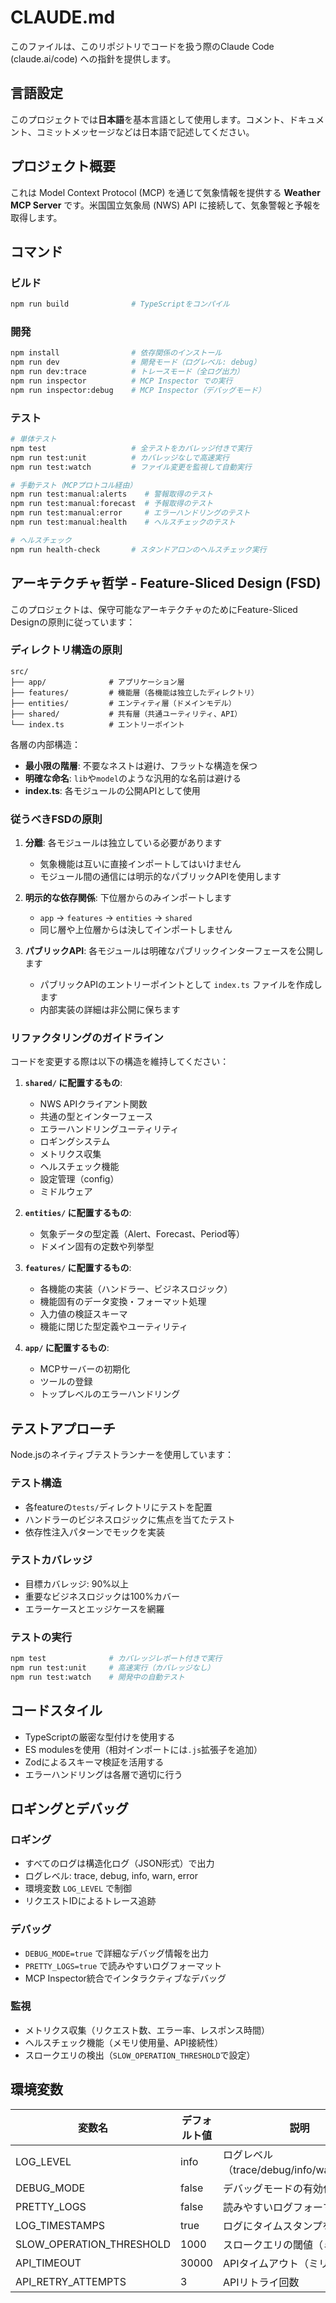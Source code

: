 # CLAUDE.md

このファイルは、このリポジトリでコードを扱う際のClaude Code (claude.ai/code) への指針を提供します。

## 言語設定

このプロジェクトでは**日本語**を基本言語として使用します。コメント、ドキュメント、コミットメッセージなどは日本語で記述してください。

## プロジェクト概要

これは Model Context Protocol (MCP) を通じて気象情報を提供する **Weather MCP Server** です。米国国立気象局 (NWS) API に接続して、気象警報と予報を取得します。

## コマンド

### ビルド
```bash
npm run build              # TypeScriptをコンパイル
```

### 開発
```bash
npm install                # 依存関係のインストール
npm run dev                # 開発モード（ログレベル: debug）
npm run dev:trace          # トレースモード（全ログ出力）
npm run inspector          # MCP Inspector での実行
npm run inspector:debug    # MCP Inspector（デバッグモード）
```

### テスト
```bash
# 単体テスト
npm test                   # 全テストをカバレッジ付きで実行
npm run test:unit          # カバレッジなしで高速実行
npm run test:watch         # ファイル変更を監視して自動実行

# 手動テスト（MCPプロトコル経由）
npm run test:manual:alerts    # 警報取得のテスト
npm run test:manual:forecast  # 予報取得のテスト
npm run test:manual:error     # エラーハンドリングのテスト
npm run test:manual:health    # ヘルスチェックのテスト

# ヘルスチェック
npm run health-check       # スタンドアロンのヘルスチェック実行
```

## アーキテクチャ哲学 - Feature-Sliced Design (FSD)

このプロジェクトは、保守可能なアーキテクチャのためにFeature-Sliced Designの原則に従っています：

### ディレクトリ構造の原則
```
src/
├── app/              # アプリケーション層
├── features/         # 機能層（各機能は独立したディレクトリ）
├── entities/         # エンティティ層（ドメインモデル）
├── shared/           # 共有層（共通ユーティリティ、API）
└── index.ts          # エントリーポイント
```

各層の内部構造：
- **最小限の階層**: 不要なネストは避け、フラットな構造を保つ
- **明確な命名**: `lib`や`model`のような汎用的な名前は避ける
- **index.ts**: 各モジュールの公開APIとして使用

### 従うべきFSDの原則

1. **分離**: 各モジュールは独立している必要があります
   - 気象機能は互いに直接インポートしてはいけません
   - モジュール間の通信には明示的なパブリックAPIを使用します

2. **明示的な依存関係**: 下位層からのみインポートします
   - `app` → `features` → `entities` → `shared`
   - 同じ層や上位層からは決してインポートしません

3. **パブリックAPI**: 各モジュールは明確なパブリックインターフェースを公開します
   - パブリックAPIのエントリーポイントとして `index.ts` ファイルを作成します
   - 内部実装の詳細は非公開に保ちます

### リファクタリングのガイドライン

コードを変更する際は以下の構造を維持してください：

1. **`shared/` に配置するもの**:
   - NWS APIクライアント関数
   - 共通の型とインターフェース
   - エラーハンドリングユーティリティ
   - ロギングシステム
   - メトリクス収集
   - ヘルスチェック機能
   - 設定管理（config）
   - ミドルウェア

2. **`entities/` に配置するもの**:
   - 気象データの型定義（Alert、Forecast、Period等）
   - ドメイン固有の定数や列挙型

3. **`features/` に配置するもの**:
   - 各機能の実装（ハンドラー、ビジネスロジック）
   - 機能固有のデータ変換・フォーマット処理
   - 入力値の検証スキーマ
   - 機能に閉じた型定義やユーティリティ

4. **`app/` に配置するもの**:
   - MCPサーバーの初期化
   - ツールの登録
   - トップレベルのエラーハンドリング

## テストアプローチ

Node.jsのネイティブテストランナーを使用しています：

### テスト構造
- 各featureの`tests/`ディレクトリにテストを配置
- ハンドラーのビジネスロジックに焦点を当てたテスト
- 依存性注入パターンでモックを実装

### テストカバレッジ
- 目標カバレッジ: 90%以上
- 重要なビジネスロジックは100%カバー
- エラーケースとエッジケースを網羅

### テストの実行
```bash
npm test              # カバレッジレポート付きで実行
npm run test:unit     # 高速実行（カバレッジなし）
npm run test:watch    # 開発中の自動テスト
```

## コードスタイル

- TypeScriptの厳密な型付けを使用する
- ES modulesを使用（相対インポートには`.js`拡張子を追加）
- Zodによるスキーマ検証を活用する
- エラーハンドリングは各層で適切に行う

## ロギングとデバッグ

### ロギング
- すべてのログは構造化ログ（JSON形式）で出力
- ログレベル: trace, debug, info, warn, error
- 環境変数 `LOG_LEVEL` で制御
- リクエストIDによるトレース追跡

### デバッグ
- `DEBUG_MODE=true` で詳細なデバッグ情報を出力
- `PRETTY_LOGS=true` で読みやすいログフォーマット
- MCP Inspector統合でインタラクティブなデバッグ

### 監視
- メトリクス収集（リクエスト数、エラー率、レスポンス時間）
- ヘルスチェック機能（メモリ使用量、API接続性）
- スロークエリの検出（`SLOW_OPERATION_THRESHOLD`で設定）

## 環境変数

| 変数名 | デフォルト値 | 説明 |
|--------|------------|------|
| LOG_LEVEL | info | ログレベル（trace/debug/info/warn/error） |
| DEBUG_MODE | false | デバッグモードの有効化 |
| PRETTY_LOGS | false | 読みやすいログフォーマット |
| LOG_TIMESTAMPS | true | ログにタイムスタンプを含める |
| SLOW_OPERATION_THRESHOLD | 1000 | スロークエリの閾値（ミリ秒） |
| API_TIMEOUT | 30000 | APIタイムアウト（ミリ秒） |
| API_RETRY_ATTEMPTS | 3 | APIリトライ回数 |